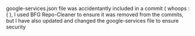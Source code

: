 google-services.json file was accidentantly included in a commit ( whoops :( ), I used BFG Repo-Cleaner to ensure it was removed from the commits, but I have also updated and changed the google-services file to ensure security
